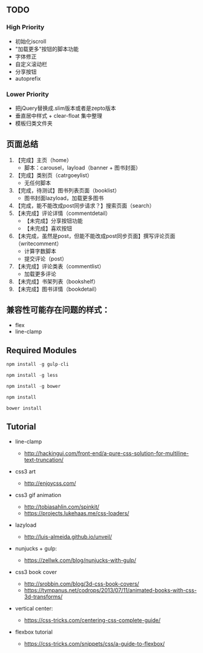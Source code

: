 ## TODO

### High Priority

- 初始化iscroll
- "加载更多"按钮的脚本功能
- 字体修正
- 自定义滚动栏
- 分享按钮
- autoprefix


### Lower Priority

- 把jQuery替换成.slim版本或者是zepto版本
- 垂直居中样式 + clear-float 集中整理
- 模板归类文件夹

## 页面总结

1. 【完成】主页（home）
    - 脚本：carousel，layload（banner + 图书封面）
2. 【完成】类别页（catrgoeylist）
    - 无任何脚本
3. 【完成，待测试】图书列表页面（booklist）
    - 图书封面lazyload，加载更多图书
4. 【完成，能不能改成post同步请求？】搜索页面（search）
5. 【未完成】评论详情（commentdetail）
    - 【未完成】分享按钮功能
    - 【未完成】喜欢按钮
6. 【未完成，虽然是post，但能不能改成post同步页面】撰写评论页面（writecomment）
    - 计算字数脚本
    - 提交评论（post）
7. 【未完成】评论类表（commentlist）
    - 加载更多评论
8. 【未完成】书架列表（bookshelf）
9. 【未完成】图书详情（bookdetail）

## 兼容性可能存在问题的样式：

- flex
- line-clamp

## Required Modules

```javascript
npm install -g gulp-cli
```

```javascript
npm install -g less
```

```javascript
npm install -g bower
```

```javascript
npm install
```

```javasacript
bower install
```

## Tutorial

- line-clamp
    - http://hackingui.com/front-end/a-pure-css-solution-for-multiline-text-truncation/

- css3 art
    - http://enjoycss.com/

- css3 gif animation
    - http://tobiasahlin.com/spinkit/
    - https://projects.lukehaas.me/css-loaders/

- lazyload
    - http://luis-almeida.github.io/unveil/

- nunjucks + gulp:
    - https://zellwk.com/blog/nunjucks-with-gulp/

- css3 book cover
    - http://srobbin.com/blog/3d-css-book-covers/
    - https://tympanus.net/codrops/2013/07/11/animated-books-with-css-3d-transforms/

- vertical center:
    - https://css-tricks.com/centering-css-complete-guide/

- flexbox tutorial
    - https://css-tricks.com/snippets/css/a-guide-to-flexbox/



